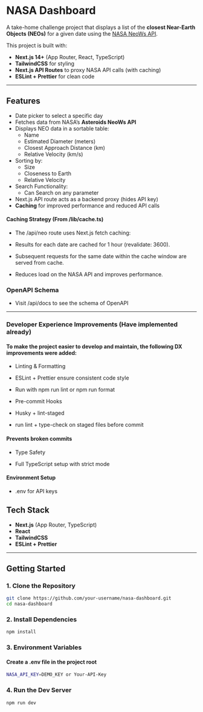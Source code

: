 # NASA Dashboard

A take-home challenge project that displays a list of the **closest Near-Earth Objects (NEOs)** for a given date using the [NASA NeoWs API](https://api.nasa.gov/).

This project is built with:

- **Next.js 14+** (App Router, React, TypeScript)
- **TailwindCSS** for styling
- **Next.js API Routes** to proxy NASA API calls (with caching)
- **ESLint + Prettier** for clean code

---

## Features

- Date picker to select a specific day
- Fetches data from NASA’s **Asteroids NeoWs API**
- Displays NEO data in a sortable table:
  - Name
  - Estimated Diameter (meters)
  - Closest Approach Distance (km)
  - Relative Velocity (km/s)
- Sorting by:
  - Size
  - Closeness to Earth
  - Relative Velocity
- Search Functionality:
  - Can Search on any parameter
- Next.js API route acts as a backend proxy (hides API key)
- **Caching** for improved performance and reduced API calls

#### Caching Strategy (From /lib/cache.ts)

- The /api/neo route uses Next.js fetch caching:

- Results for each date are cached for 1 hour (revalidate: 3600).

- Subsequent requests for the same date within the cache window are served from cache.

- Reduces load on the NASA API and improves performance.

### OpenAPI Schema

- Visit /api/docs to see the schema of OpenAPI

---

### Developer Experience Improvements (Have implemented already)

#### To make the project easier to develop and maintain, the following DX improvements were added:

- Linting & Formatting

- ESLint + Prettier ensure consistent code style

- Run with npm run lint or npm run format

- Pre-commit Hooks

- Husky + lint-staged
- run lint + type-check on staged files before commit

#### Prevents broken commits

- Type Safety

- Full TypeScript setup with strict mode

#### Environment Setup

- .env for API keys

## Tech Stack

- **Next.js** (App Router, TypeScript)
- **React**
- **TailwindCSS**
- **ESLint + Prettier**

---

## Getting Started

### 1. Clone the Repository

```bash
git clone https://github.com/your-username/nasa-dashboard.git
cd nasa-dashboard
```

### 2. Install Dependencies

```bash
npm install

```

### 3. Environment Variables

#### Create a .env file in the project root

```bash
NASA_API_KEY=DEMO_KEY or Your-API-Key
```

### 4. Run the Dev Server

```bash
npm run dev
```
